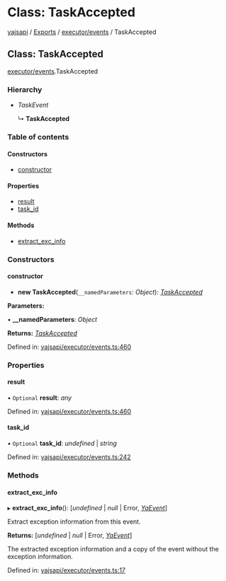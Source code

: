 # Class: TaskAccepted

[yajsapi](../yajsapi.md) / [Exports](../modules/) / [executor/events](../modules/executor_events.md) / TaskAccepted

## Class: TaskAccepted

[executor/events](../modules/executor_events.md).TaskAccepted

### Hierarchy

* _TaskEvent_

  ↳ **TaskAccepted**

### Table of contents

#### Constructors

* [constructor](executor_events.taskaccepted.md#constructor)

#### Properties

* [result](executor_events.taskaccepted.md#result)
* [task\_id](executor_events.taskaccepted.md#task_id)

#### Methods

* [extract\_exc\_info](executor_events.taskaccepted.md#extract_exc_info)

### Constructors

#### constructor

+ **new TaskAccepted**\(`__namedParameters`: _Object_\): [_TaskAccepted_](executor_events.taskaccepted.md)

**Parameters:**

• **\_\_namedParameters**: _Object_

**Returns:** [_TaskAccepted_](executor_events.taskaccepted.md)

Defined in: [yajsapi/executor/events.ts:460](https://github.com/golemfactory/yajsapi/blob/289a25a/yajsapi/executor/events.ts#L460)

### Properties

#### result

• `Optional` **result**: _any_

Defined in: [yajsapi/executor/events.ts:460](https://github.com/golemfactory/yajsapi/blob/289a25a/yajsapi/executor/events.ts#L460)

#### task\_id

• `Optional` **task\_id**: _undefined_ \| _string_

Defined in: [yajsapi/executor/events.ts:242](https://github.com/golemfactory/yajsapi/blob/289a25a/yajsapi/executor/events.ts#L242)

### Methods

#### extract\_exc\_info

▸ **extract\_exc\_info**\(\): \[_undefined_ \| _null_ \| Error, [_YaEvent_](executor_events.yaevent.md)\]

Extract exception information from this event.

**Returns:** \[_undefined_ \| _null_ \| Error, [_YaEvent_](executor_events.yaevent.md)\]

The extracted exception information and a copy of the event without the exception information.

Defined in: [yajsapi/executor/events.ts:17](https://github.com/golemfactory/yajsapi/blob/289a25a/yajsapi/executor/events.ts#L17)


